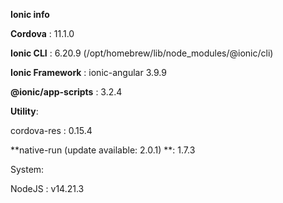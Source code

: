 **Ionic info**

**Cordova**           : 11.1.0
 
**Ionic CLI**         : 6.20.9 (/opt/homebrew/lib/node_modules/@ionic/cli)
 
**Ionic Framework**   : ionic-angular 3.9.9
 
 **@ionic/app-scripts** : 3.2.4

 **Utility**:

   cordova-res                          : 0.15.4


   **native-run (update available: 2.0.1) **: 1.7.3

System:

NodeJS : v14.21.3 

 

